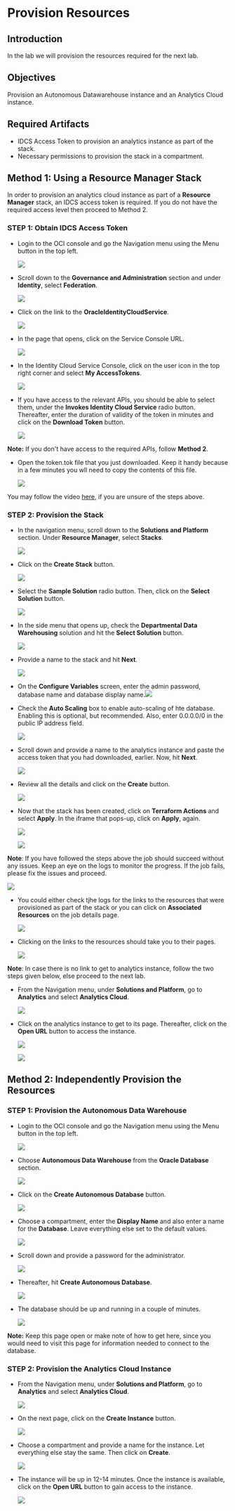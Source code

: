 # Provision Resources

## Introduction

In the lab we will provision the resources required for the next lab. 

## Objectives

<!--Provision a stack comprising of an Autonomous Datawarehouse and an Analytics Cloud instance.-->
Provision an Autonomous Datawarehouse instance and an Analytics Cloud instance.

## Required Artifacts

- IDCS Access Token to provision an analytics instance as part of the stack.
- Necessary permissions to provision the stack in a compartment.

## Method 1: Using a Resource Manager Stack

In order to provision an analytics cloud instance as part of a **Resource Manager** stack, an IDCS access token is required. If you do not have the required access level then proceed to Method 2. 

### STEP 1: Obtain IDCS Access Token

- Login to the OCI console and go the Navigation menu using the Menu button in the top left.

    ![](./images/1.1.png " ")

- Scroll down to the **Governance and Administration** section and under **Identity**, select **Federation**.

    ![](./images/1.2.png " ")

- Click on the link to the **OracleIdentityCloudService**. 
    
    ![](./images/1.3.png " ")

- In the page that opens, click on the Service Console URL. 

    ![](./images/1.4.png " ")

- In the Identity Cloud Service Console, click on the user icon in the top right corner and select **My AccessTokens**.

    ![](./images/1.5.png " ")

- If you have access to the relevant APIs, you should be able to select them, under the **Invokes Identity Cloud Service** radio button. Thereafter, enter the duration of validity of the token in minutes and click on the **Download Token** button.

    ![](./images/1.6.png " ")

**Note:** If you don't have access to the required APIs, follow **Method 2**.

- Open the token.tok file that you just downloaded. Keep it handy because in a few minutes you wll need to copy the contents of this file.

    ![](./images/1.7.png " ")

You may follow the video [here](https://objectstorage.us-ashburn-1.oraclecloud.com/p/OVQA-GCUjlO9VwEdWqHSre02rNj4K6wZ3VsacpzsXNg/n/oradbclouducm/b/bucket-20200907-1650/o/mdw%20-%20idcs.mp4), if you are unsure of the steps above.

### STEP 2: Provision the Stack

- In the navigation menu, scroll down to the **Solutions and Platform** section. Under **Resource Manager**, select **Stacks**. 
    
    ![](./images/1.13.png " ")

- Click on the **Create Stack** button.

    ![](./images/1.14.png " ")

- Select the **Sample Solution** radio button. Then, click on the **Select Solution** button.

    ![](./images/1.15.png " ")

- In the side menu that opens up, check the **Departmental Data Warehousing** solution and hit the **Select Solution** button.

    ![](./images/1.16.png " ")

- Provide a name to the stack and hit **Next**.

    ![](./images/1.17.png " ")

- On the **Configure Variables** screen, enter the admin password, database name and database display name.![](./images/1.18.png " ")

- Check the **Auto Scaling** box to enable auto-scaling of hte database. Enabling this is optional, but recommended. Also, enter 0.0.0.0/0 in the public IP address field. 

    ![](./images/1.19.png " ")

- Scroll down and provide a name to the analytics instance and paste the access token that you had downloaded, earlier. Now, hit **Next**.

    ![](./images/1.20.png " ")

- Review all the details and click on the **Create** button.

    ![](./images/1.21.png " ")

- Now that the stack has been created, click on **Terraform Actions** and select **Apply**. In the iframe that pops-up, click on **Apply**, again.

    ![](./images/1.22.png " ")

    ![](./images/1.23.png " ")

**Note**:  If you have followed the steps above the job should succeed without any issues. Keep an eye on the logs to monitor the progress. If the job fails, please fix the issues and proceed.

![](./images/1.24.png " ")

- You could either check tjhe logs for the links to the resources that were provisioned as part of the stack or you can click on **Associated Resources** on the job details page. 

    ![](./images/1.25.png " ")

- Clicking on the links to the resources should take you to their pages. 
    
    ![](./images/1.26.png " ")

**Note**: In case there is no link to get to analytics instance, follow the two steps given below, else proceed to the next lab.

- From the Navigation menu, under **Solutions and Platform**, go to **Analytics** and select **Analytics Cloud**.

    ![](./images/1.27.png " ")

- Click on the analytics instance to get to its page. Thereafter, click on the **Open URL** button to access the instance.

    ![](./images/1.28.png " ")

    ![](./images/1.29.png " ")


## Method 2: Independently Provision the Resources

### STEP 1: Provision the Autonomous Data Warehouse 

- Login to the OCI console and go the Navigation menu using the Menu button in the top left.

    ![](./images/2.1.png " ")

- Choose **Autonomous Data Warehouse** from the **Oracle Database** section.

    ![](./images/2.2.png " ")

- Click on the **Create Autonomous Database** button. 

    ![](./images/2.3.png " ")

- Choose a compartment, enter the **Display Name** and also enter a name for the **Database**. Leave everything else set to the default values. 

    ![](./images/2.4.png " ")

- Scroll down and provide a password for the administrator.

    ![](./images/2.5.png " ")

- Thereafter, hit **Create Autonomous Database**.

    ![](./images/2.6.png " ")

- The database should be up and running in a couple of minutes. 

    ![](./images/2.7.png " ")

**Note:** Keep this page open or make note of how to get here, since you would need to visit this page for information needed to connect to the database.

### STEP 2: Provision the Analytics Cloud Instance 

- From the Navigation menu, under **Solutions and Platform**, go to **Analytics** and select **Analytics Cloud**.

    ![](./images/2.8.png " ")

- On the next page, click on the **Create Instance** button. 

    ![](./images/2.9.png " ")

- Choose a compartment and provide a name for the instance. Let everything else stay the same. Then click on **Create**.

    ![](./images/2.10.png " ")

- The instance will be up in 12-14 minutes. Once the instance is available, click on the **Open URL** button to gain access to the instance.

    ![](./images/2.11.png " ")
